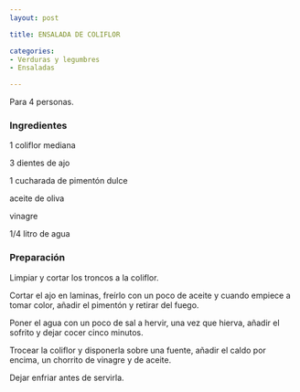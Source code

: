 ```yaml
---
layout: post

title: ENSALADA DE COLIFLOR

categories:
- Verduras y legumbres
- Ensaladas

---
```

Para 4 personas.

<h3>Ingredientes</h3>

1 coliflor mediana

3 dientes de ajo

1 cucharada de pimentón dulce

aceite de oliva

vinagre

1/4 litro de agua

<h3>Preparación</h3>

Limpiar y cortar los troncos a la coliflor.

Cortar el ajo en laminas, freírlo con un poco de aceite y cuando empiece a tomar color, añadir el pimentón y retirar del fuego.

Poner el agua con un poco de sal a hervir, una vez que hierva, añadir el sofrito y dejar cocer cinco minutos.

Trocear la coliflor y disponerla sobre una fuente, añadir el caldo por encima, un chorrito de vinagre y de aceite.

Dejar enfriar antes de servirla.